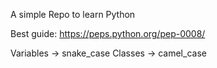 A simple Repo to learn Python

Best guide: https://peps.python.org/pep-0008/

Variables -> snake_case
Classes -> camel_case
